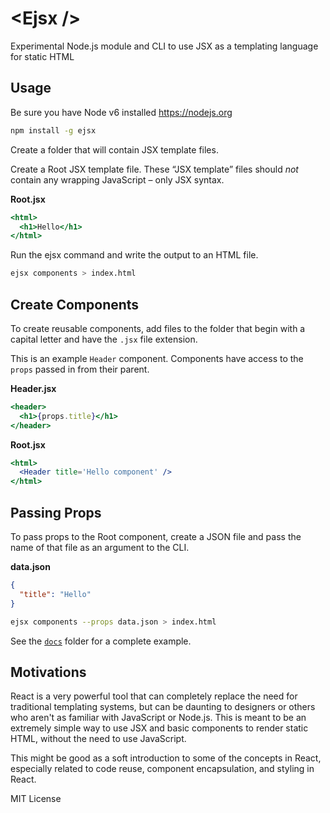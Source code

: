 
# &lt;Ejsx /&gt;

Experimental Node.js module and CLI to use JSX as a templating language for static HTML

## Usage

Be sure you have Node v6 installed https://nodejs.org

```sh
npm install -g ejsx
```

Create a folder that will contain JSX template files.

Create a Root JSX template file.
These “JSX template” files should *not* contain any wrapping JavaScript – only JSX syntax.

**Root.jsx**
```jsx
<html>
  <h1>Hello</h1>
</html>
```

Run the ejsx command and write the output to an HTML file.

```sh
ejsx components > index.html
```

## Create Components

To create reusable components, add files to the folder that begin with a capital letter and have the `.jsx` file extension.

This is an example `Header` component. Components have access to the `props` passed in from their parent.

**Header.jsx**
```jsx
<header>
  <h1>{props.title}</h1>
</header>
```

**Root.jsx**
```jsx
<html>
  <Header title='Hello component' />
</html>
```

## Passing Props

To pass props to the Root component, create a JSON file and pass the name of that file as an argument to the CLI.

**data.json**
```json
{
  "title": "Hello"
}
```

```sh
ejsx components --props data.json > index.html
```

See the [`docs`](docs) folder for a complete example.

## Motivations

React is a very powerful tool that can completely replace the need for traditional templating systems,
but can be daunting to designers or others who aren't as familiar with JavaScript or Node.js.
This is meant to be an extremely simple way to use JSX and basic components to render static HTML,
without the need to use JavaScript.

This might be good as a soft introduction to some of the concepts in React,
especially related to code reuse, component encapsulation, and styling in React.

MIT License

